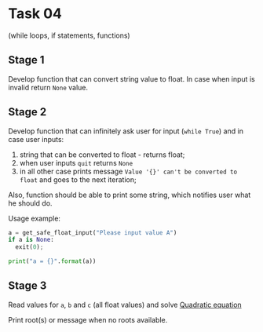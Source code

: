 # Task 04

(while loops, if statements, functions)

## Stage 1
Develop function that can convert string value to float. In case when input is invalid return `None` value.

## Stage 2

Develop function that can infinitely ask user for input (`while True`) and in case user inputs:

1. string that can be converted to float - returns float;
2. when user inputs `quit` returns `None`
3. in all other case prints message ```Value '{}' can't be converted to float``` and goes to the next iteration;

Also, function should be able to print some string, which notifies user what he should do.

Usage example:

```Python
a = get_safe_float_input("Please input value A")
if a is None:
  exit(0);

print("a = {}".format(a))
```

## Stage 3

Read values for `a`, `b` and `c` (all float values) and solve [Quadratic equation](
https://en.wikipedia.org/wiki/Quadratic_equation)

Print root(s) or message when no roots available.